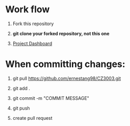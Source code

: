 # Work flow

1. Fork this repository

2. **git clone your forked repository, not this one**

3. [Project Dashboard](https://github.com/ernestang98/CZ3003/projects/1?add_cards_query=is%3Aopen)

# When committing changes:

1. git pull https://github.com/ernestang98/CZ3003.git

2. git add .

3. git commit -m "COMMIT MESSAGE"
  
4. git push
  
5. create pull request  
